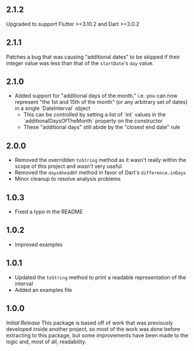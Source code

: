 ## 2.1.2

Upgraded to support Flutter >=3.10.2 and Dart >=3.0.2

## 2.1.1

Patches a bug that was causing "additional dates" to be skipped if their integer value was less than that of the `startDate`'s `day` value.

## 2.1.0

<ul>
    <li>
        Added support for "additional days of the month," i.e. you can now represent "the 1st and 15th of the month" (or any arbitrary set of dates) in a single `DateInterval` object
        <ul>
            <li>
                This can be controlled by setting a list of `int` values in the `additionalDaysOfTheMonth` property on the constructor
            </li>
            <li>
                These "additional days" still abide by the "closest end date" rule
            </li>
        </ul>
    </li>
</ul>

## 2.0.0

- Removed the overridden `toString` method as it wasn't really within the scope of this project and wasn't very useful
- Removed the `daysAheadOf` method in favor of Dart's `difference.inDays`
- Minor cleanup to resolve analysis problems

## 1.0.3

- Fixed a typo in the README

## 1.0.2

- Improved examples

## 1.0.1

- Updated the `toString` method to print a readable representation of the interval
- Added an examples file

## 1.0.0

_Initial Release_
This package is based off of work that was previously developed inside another project, so most of the work was done before extracting to this package, but some improvements have been made to the logic and, most of all, readability.
